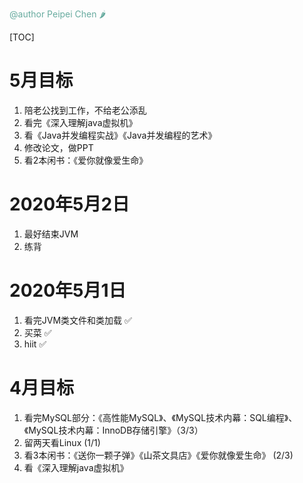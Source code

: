 <font color="#67AB9F">@author Peipei Chen 🌶</font>

[TOC]
# 5月目标
1. 陪老公找到工作，不给老公添乱
2. 看完《深入理解java虚拟机》
3. 看《Java并发编程实战》《Java并发编程的艺术》
4. 修改论文，做PPT
5. 看2本闲书：《爱你就像爱生命》


# 2020年5月2日
1. 最好结束JVM
2. 练背



# 2020年5月1日
1. 看完JVM类文件和类加载 ✅
2. 买菜 ✅
3. hiit ✅



# 4月目标
1. 看完MySQL部分：《高性能MySQL》、《MySQL技术内幕：SQL编程》、《MySQL技术内幕：InnoDB存储引擎》（3/3）
2. 留两天看Linux (1/1)
3. 看3本闲书：《送你一颗子弹》《山茶文具店》《爱你就像爱生命》 (2/3)
4. 看《深入理解java虚拟机》





